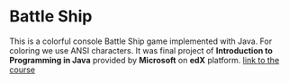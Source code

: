 # Battle Ship

This is a colorful console Battle Ship game implemented with Java. For coloring we use ANSI characters. It was final project of **Introduction to Programming in Java** provided by **Microsoft** on **edX** platform. [link to the course](https://courses.edx.org/dashboard/programs/0beb9268-6047-43b5-8be4-55dcc45be396)
